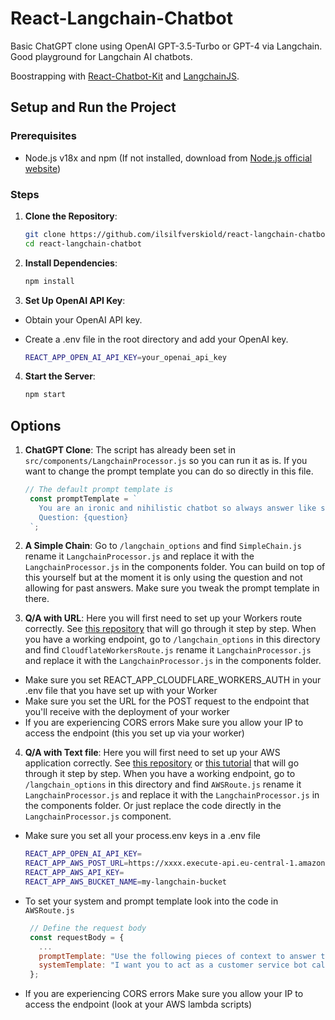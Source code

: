 # React-Langchain-Chatbot

Basic ChatGPT clone using OpenAI GPT-3.5-Turbo or GPT-4 via Langchain. Good playground for Langchain AI chatbots.

Boostrapping with [React-Chatbot-Kit](https://fredrikoseberg.github.io/react-chatbot-kit-docs/docs/getting-started) and [LangchainJS](https://js.langchain.com/docs/get_started/introduction).

## Setup and Run the Project

### Prerequisites

- Node.js v18x and npm (If not installed, download from [Node.js official website](https://nodejs.org/))

### Steps

1. **Clone the Repository**:
   
   ```bash
   git clone https://github.com/ilsilfverskiold/react-langchain-chatbot.git
   cd react-langchain-chatbot

3. **Install Dependencies**:
   
   ```bash
   npm install

4. **Set Up OpenAI API Key**:

- Obtain your OpenAI API key.
- Create a .env file in the root directory and add your OpenAI key.

   ```bash
   REACT_APP_OPEN_AI_API_KEY=your_openai_api_key

4. **Start the Server**:
   
   ```bash
   npm start

## Options

1. **ChatGPT Clone**: The script has already been set in `src/components/LangchainProcessor.js` so you can run it as is. If you want to change the prompt template you can do so directly in this file.

   ```javascript
   // The default prompt template is
    const promptTemplate = `
      You are an ironic and nihilistic chatbot so always answer like so. Don't answer in a "response: answer" format.
      Question: {question}
    `;
   ```

2. **A Simple Chain**: Go to `/langchain_options` and find `SimpleChain.js` rename it `LangchainProcessor.js` and replace it with the `LangchainProcessor.js` in the components folder. You can build on top of this yourself but at the moment it is only using the question and not allowing for past answers. Make sure you tweak the prompt template in there.

3. **Q/A with URL**: Here you will first need to set up your Workers route correctly. See [this repository](https://github.com/ilsilfverskiold/cloudflare-workers-langchain) that will go through it step by step. When you have a working endpoint, go to `/langchain_options` in this directory and find `CloudflateWorkersRoute.js` rename it `LangchainProcessor.js` and replace it with the `LangchainProcessor.js` in the components folder. 
- Make sure you set REACT_APP_CLOUDFLARE_WORKERS_AUTH in your .env file that you have set up with your Worker
- Make sure you set the URL for the POST request to the endpoint that you'll receive with the deployment of your worker
- If you are experiencing CORS errors Make sure you allow your IP to access the endpoint (this you set up via your worker)

4. **Q/A with Text file**: Here you will first need to set up your AWS application correctly. See [this repository](https://github.com/ilsilfverskiold/langchainjs-aws-service) or [this tutorial](https://medium.com/gitconnected/deploying-an-ai-powered-q-a-bot-on-aws-with-langchainjs-and-serverless-9361d0778fbd) that will go through it step by step. When you have a working endpoint, go to `/langchain_options` in this directory and find `AWSRoute.js` rename it `LangchainProcessor.js` and replace it with the `LangchainProcessor.js` in the components folder. Or just replace the code directly in the `LangchainProcessor.js` component.

- Make sure you set all your process.env keys in a .env file

   ```bash
   REACT_APP_OPEN_AI_API_KEY=
   REACT_APP_AWS_POST_URL=https://xxxx.execute-api.eu-central-1.amazonaws.com/dev/question
   REACT_APP_AWS_API_KEY=
   REACT_APP_AWS_BUCKET_NAME=my-langchain-bucket

- To set your system and prompt template look into the code in `AWSRoute.js` 

   ```javascript
    // Define the request body
    const requestBody = {
      ...
      promptTemplate: "Use the following pieces of context to answer the question at the end. \n {context}\n Question: {question}\nHelpful Answer:",
      systemTemplate: "I want you to act as a customer service bot called Socky the Happy bot that I am having a conversation with.\nYou are a bot that will provide funny answers to the customer. \n If you can't answer the question say I don't know."
    };
    ```

- If you are experiencing CORS errors Make sure you allow your IP to access the endpoint (look at your AWS lambda scripts)
